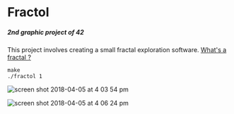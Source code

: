 # Fractol

##### 2nd graphic project of 42

This project involves creating a small fractal exploration software. 
[What's a fractal ?](https://www.youtube.com/watch?v=Tpsu2uz9rCE)   

```
make 
./fractol 1
```

![screen shot 2018-04-05 at 4 03 54 pm](https://user-images.githubusercontent.com/23494780/38370763-28380b18-38eb-11e8-9b17-6ee9cd9992b5.png)

![screen shot 2018-04-05 at 4 06 24 pm](https://user-images.githubusercontent.com/23494780/38370837-5cf238ec-38eb-11e8-9a94-4cb5ca35116e.png)
